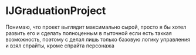 # IJGraduationProject
 Понимаю, что проект выглядит максимально сырой, просто я бы хотел развить его и сделать полноценным в пыточной если есть таккая возможность, поэтому с делал лишь только базовую логику управления и взял спрайты, кроме спрайта персонажа 
